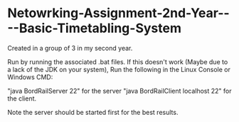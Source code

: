 # Netowrking-Assignment-2nd-Year----Basic-Timetabling-System
Created in a group of 3 in my second year.

Run by running the associated .bat files.
If this doesn't work (Maybe due to a lack of the JDK on your system), Run the following in the Linux Console or Windows CMD:

"java BordRailServer 22" for the server
"java BordRailClient localhost 22" for the client.

Note the server should be started first for the best results.
